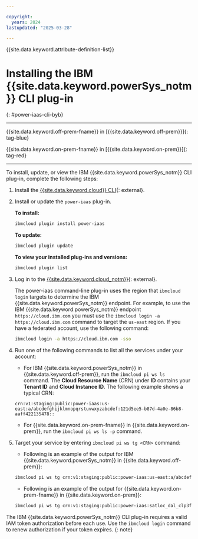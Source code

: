 ```yaml
---

copyright:
  years: 2024
lastupdated: "2025-03-28"

---
```


{{site.data.keyword.attribute-definition-list}}

# Installing the IBM {{site.data.keyword.powerSys_notm}} CLI plug-in
{: #power-iaas-cli-byb}

---

{{site.data.keyword.off-prem-fname}} in [{{site.data.keyword.off-prem}}]{: tag-blue}

{{site.data.keyword.on-prem-fname}} in [{{site.data.keyword.on-prem}}]{: tag-red}

---



To install, update, or view the IBM {{site.data.keyword.powerSys_notm}} CLI plug-in, complete the following steps:

1. Install the [{{site.data.keyword.cloud}} CLI](https://cloud.ibm.com/docs/cli?topic=cloud-cli-getting-started){: external}.

2. Install or update the `power-iaas` plug-in.

    **To install:**

    ```bash
    ibmcloud plugin install power-iaas
    ```

    **To update:**

    ```bash
    ibmcloud plugin update
    ```

    **To view your installed plug-ins and versions:**

    ```bash
    ibmcloud plugin list
    ```

3. Log in to the [{{site.data.keyword.cloud_notm}}](https://cloud.ibm.com/login){: external}.

    The power-iaas command-line plug-in uses the region that `ibmcloud login` targets to determine the IBM {{site.data.keyword.powerSys_notm}} endpoint. For example, to use the IBM {{site.data.keyword.powerSys_notm}} endpoint `https://cloud.ibm.com` you must use the `ibmcloud login -a https://cloud.ibm.com` command to target the `us-east` region. If you have a federated account, use the following command:

    ```bash
    ibmcloud login -a https://cloud.ibm.com -sso
    ```

4. Run one of the following commands to list all the services under your account:

   * For IBM {{site.data.keyword.powerSys_notm}} in {{site.data.keyword.off-prem}}, run the `ibmcloud pi ws ls` command.
     The **Cloud Resource Name** (CRN) under **ID** contains your **Tenant ID** and **Cloud Instance ID**. The following example shows a typical CRN:

    ```screen
    crn:v1:staging:public:power-iaas:us-east:a/abcdefghijklmnopqrstuvwxyzabcdef:121d5ee5-b87d-4a0e-86b8-aaff422135478::
    ```

   * For {{site.data.keyword.on-prem-fname}} in {{site.data.keyword.on-prem}}, run the `ibmcloud pi ws ls -p` command.

5. Target your service by entering `ibmcloud pi ws tg <CRN>` command:
   * Following is an example of the output for IBM {{site.data.keyword.powerSys_notm}} in {{site.data.keyword.off-prem}}:

    ```bash
    ibmcloud pi ws tg crn:v1:staging:public:power-iaas:us-east:a/abcdefghijklmnopqrstuvwxyzabcdef:121d5ee5-b87d-4a0e-86b8-aaff422135478::
    ```

   * Following is an example of the output for {{site.data.keyword.on-prem-fname}} in {{site.data.keyword.on-prem}}:

    ```bash
    ibmcloud pi ws tg crn:v1:staging:public:power-iaas:satloc_dal_clp3foc20dd82387pe83:a/c7e6bd2517ad44eabbd61fcc25cf68d5:dc815dc0-e0ba-4576-b286-a3aeedaa9e60::
    ```

The IBM {{site.data.keyword.powerSys_notm}} CLI plug-in requires a valid IAM token authorization before each use. Use the `ibmcloud login` command to renew authorization if your token expires.
{: note}
